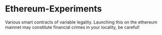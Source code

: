 # Ethereum-Experiments
Various smart contracts of variable legality.
Launching this on the ethereum mainnet may constitute financial crimes in your locality, be careful!
